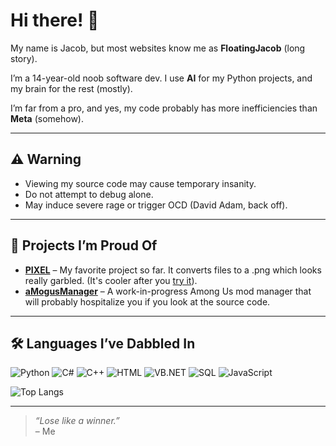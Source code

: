 # Hi there! 👋

My name is Jacob, but most websites know me as **FloatingJacob** (long story).  

I’m a 14-year-old noob software dev. I use **AI** for my Python projects, and my brain for the rest (mostly).


I’m far from a pro, and yes, my code probably has more inefficiencies than **Meta** (somehow).  

---

## ⚠️ Warning

- Viewing my source code may cause temporary insanity.  
- Do not attempt to debug alone.  
- May induce severe rage or trigger OCD (David Adam, back off).  

---

## 🚀 Projects I’m Proud Of

- **[PIXEL](https://github.com/FloatingJacob/PIXEL)** – My favorite project so far. It converts files to a .png which looks really garbled. (It's cooler after you [try it](https://github.com/FloatingJacob/PIXEL)).  
- **[aMogusManager](https://github.com/Floatingjacob/aMogusManager)** – A work-in-progress Among Us mod manager that will probably hospitalize you if you look at the source code.

---

## 🛠️ Languages I’ve Dabbled In

![Python](https://img.shields.io/badge/-Python-3776AB?style=for-the-badge&logo=python&logoColor=white)
![C#](https://img.shields.io/badge/-C%23-239120?style=for-the-badge&logo=c-sharp&logoColor=white)
![C++](https://img.shields.io/badge/-C++-00599C?style=for-the-badge&logo=c%2B%2B&logoColor=white)
![HTML](https://img.shields.io/badge/-HTML-E34F26?style=for-the-badge&logo=html5&logoColor=white)
![VB.NET](https://img.shields.io/badge/-VB.NET-68217A?style=for-the-badge&logo=visual-studio&logoColor=white)
![SQL](https://img.shields.io/badge/-SQL-4479A1?style=for-the-badge&logo=mysql&logoColor=white)
![JavaScript](https://img.shields.io/badge/-JavaScript-F7DF1E?style=for-the-badge&logo=javascript&logoColor=black)

![Top Langs](https://github-readme-stats.vercel.app/api/top-langs/?username=FloatingJacob&layout=compact&theme=radical)


---

> *“Lose like a winner.”*  
> – Me
